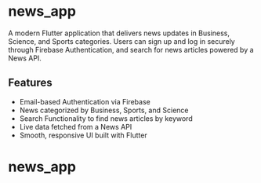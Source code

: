 # news_app

A modern Flutter application that delivers  news updates in Business, Science, and Sports categories. Users can sign up and log in securely through Firebase Authentication, and search for news articles powered by a 
 News API.

## Features
- Email-based Authentication via Firebase
- News categorized by Business, Sports, and Science
- Search Functionality to find news articles by keyword
- Live data fetched from a News API
- Smooth, responsive UI built with Flutter
# news_app
